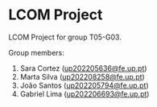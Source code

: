 # LCOM Project

LCOM Project for group T05-G03.

Group members:

1. Sara Cortez     (up202205636@fe.up.pt)
2. Marta Silva     (up202208258@fe.up.pt)
3. João Santos     (up202205794@fe.up.pt)
4. Gabriel Lima    (up202206693@fe.up.pt)
